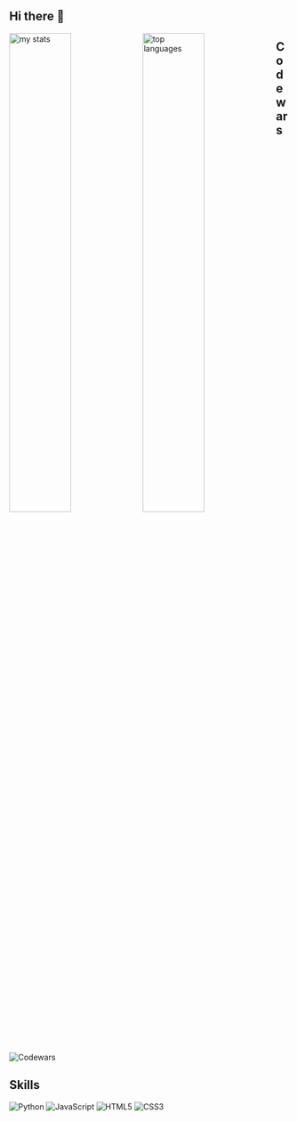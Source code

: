 ## Hi there 👋

<!--
**aringuzel/aringuzel** is a ✨ _special_ ✨ repository because its `README.md` (this file) appears on your GitHub profile.
-->
<img alt="my stats" align="left" width="47%" src="https://github-readme-stats.vercel.app/api?username=aringuzel&show_icons=true"/>

<img alt="top languages" align="left" width="47%" src="https://github-readme-stats.vercel.app/api/top-langs/?username=aringuzel&layout=donut"/>




## Codewars
![Codewars](https://www.codewars.com/users/guzel1/badges/large)

## Skills
![Python](https://img.shields.io/badge/Python-3776AB?style=for-the-badge&logo=python&logoColor=white)
![JavaScript](https://img.shields.io/badge/JavaScript-F7DF1E?style=for-the-badge&logo=javascript&logoColor=black)
![HTML5](https://img.shields.io/badge/HTML5-E34F26?style=for-the-badge&logo=html5&logoColor=white)
![CSS3](https://img.shields.io/badge/CSS3-1572B6?style=for-the-badge&logo=css3&logoColor=white)
